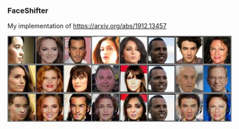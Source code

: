 ### FaceShifter
My implementation of https://arxiv.org/abs/1912.13457

![Farmers Market Finder Demo](gen_images/1_run/latest40.jpg)
